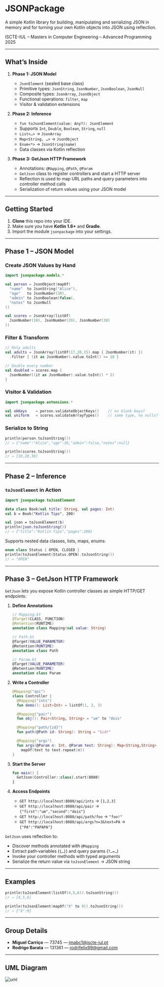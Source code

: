 ﻿# JSONPackage

A simple Kotlin library for building, manipulating and serializing JSON in memory and for turning your own Kotlin objects into JSON using reflection.  

ISCTE-IUL – Masters in Computer Engineering – Advanced Programming 2025

---

## What’s Inside

1. **Phase 1: JSON Model**  
   - `JsonElement` (sealed base class)  
   - Primitive types: `JsonString`, `JsonNumber`, `JsonBoolean`, `JsonNull`  
   - Composite types: `JsonArray`, `JsonObject`  
   - Functional operations: `filter`, `map`  
   - Visitor & validation extensions  

2. **Phase 2: Inference**  
   - `fun toJsonElement(value: Any?): JsonElement`  
   - Supports `Int`, `Double`, `Boolean`, `String`, `null`  
   - `List<…>` → `JsonArray`  
   - `Map<String, …>` → `JsonObject`  
   - `Enum<*>` → `JsonString(name)`  
   - Data classes via Kotlin reflection  

3. **Phase 3: GetJson HTTP Framework**  
   - Annotations: `@Mapping`, `@Path`, `@Param`  
   - `GetJson` class to register controllers and start a HTTP server  
   - Reflection is used to map URL paths and query parameters into controller method calls  
   - Serialization of return values using your JSON model  

---

## Getting Started

1. **Clone** this repo into your IDE.  
2. Make sure you have **Kotlin 1.6+** and **Gradle**.  
3. Import the module `jsonpackage` into your settings.

---

## Phase 1 – JSON Model

### Create JSON Values by Hand

```kotlin
import jsonpackage.models.*

val person = JsonObject(mapOf(
  "name"  to JsonString("Alice"),
  "age"   to JsonNumber(30),
  "admin" to JsonBoolean(false),
  "notes" to JsonNull
))

val scores = JsonArray(listOf(
  JsonNumber(10), JsonNumber(20), JsonNumber(30)
))
```

### Filter & Transform

```kotlin
// Only adults
val adults = JsonArray(listOf(17,20,15).map { JsonNumber(it) })
  .filter { (it as JsonNumber).value.toInt() >= 18 }

// Double every number
val doubled = scores.map {
  JsonNumber((it as JsonNumber).value.toInt() * 2)
}
```

### Visitor & Validation

```kotlin
import jsonpackage.extensions.*

val okKeys    = person.validateObjectKeys()    // no blank keys?
val uniform   = scores.validateArrayTypes()    // same type, no nulls?
```

### Serialize to String

```kotlin
println(person.toJsonString())
// → {"name":"Alice","age":30,"admin":false,"notes":null}

println(scores.toJsonString())
// → [10,20,30]
```

---

## Phase 2 – Inference

### `toJsonElement` in Action

```kotlin
import jsonpackage.toJsonElement

data class Book(val title: String, val pages: Int)
val b = Book("Kotlin Tips", 200)

val json = toJsonElement(b)
println(json.toJsonString())
// → {"title":"Kotlin Tips","pages":200}
```

Supports nested data classes, lists, maps, enums:

```kotlin
enum class Status { OPEN, CLOSED }
println(toJsonElement(Status.OPEN).toJsonString())
// → "OPEN"
```

---

## Phase 3 – GetJson HTTP Framework

`GetJson` lets you expose Kotlin controller classes as simple HTTP/GET endpoints:

1. **Define Annotations**

   ```kotlin
   // Mapping.kt
   @Target(CLASS, FUNCTION)
   @Retention(RUNTIME)
   annotation class Mapping(val value: String)

   // Path.kt
   @Target(VALUE_PARAMETER)
   @Retention(RUNTIME)
   annotation class Path

   // Param.kt
   @Target(VALUE_PARAMETER)
   @Retention(RUNTIME)
   annotation class Param
   ```

2. **Write a Controller**

   ```kotlin
   @Mapping("api")
   class Controller {
     @Mapping("ints")
     fun demo(): List<Int> = listOf(1, 2, 3)

     @Mapping("pair")
     fun obj(): Pair<String, String> = "um" to "dois"

     @Mapping("path/{id}")
     fun path(@Path id: String): String = "$id!"

     @Mapping("args")
     fun args(@Param n: Int, @Param text: String): Map<String,String> =
       mapOf(text to text.repeat(n))
   }
   ```

3. **Start the Server**

   ```kotlin
   fun main() {
     GetJson(Controller::class).start(8080)
   }
   ```

4. **Access Endpoints**

   * `GET http://localhost:8080/api/ints` → `[1,2,3]`
   * `GET http://localhost:8080/api/pair` → `{"first":"um","second":"dois"}`
   * `GET http://localhost:8080/api/path/foo` → `"foo!"`
   * `GET http://localhost:8080/api/args?n=3&text=PA` → `{"PA":"PAPAPA"}`

`GetJson` uses reflection to:

* Discover methods annotated with `@Mapping`
* Extract path‐variables (`{…}`) and query params (`?…=…`)
* Invoke your controller methods with typed arguments
* Serialize the return value via `toJsonElement` → JSON string

---

## Examples

```kotlin
println(toJsonElement(listOf(4,5,6)).toJsonString())
// → [4,5,6]

println(toJsonElement(mapOf("X" to 9)).toJsonString())
// → {"X":9}
```

---

## Group Details

* **Miguel Carriço** — 73745 — [jmabc1@iscte-iul.pt](mailto:jmabc1@iscte-iul.pt)
* **Rodrigo Barata** — 131361 — [rodrifelix99@gmail.com](mailto:rodrifelix99@gmail.com)

---

## UML Diagram

![uml](https://github.com/user-attachments/assets/4e861f17-1bfa-4bd9-9280-e5acb7e3d330)
